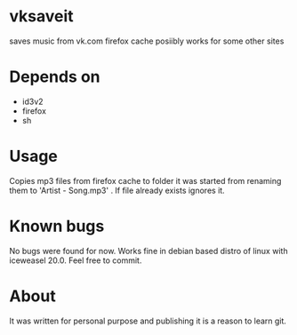 vksaveit
========

saves music from vk.com firefox cache
posiibly works for some other sites

Depends on
==========

- id3v2
- firefox
- sh

Usage
=====
Copies mp3 files from firefox cache to folder it was started from renaming them to 'Artist - Song.mp3' .
If file already exists ignores it.

Known bugs
==========
No bugs were found for now. Works fine in debian based distro of linux with iceweasel 20.0. Feel free to commit.

About
=====
It was written for personal purpose and publishing it is a reason to learn git.


